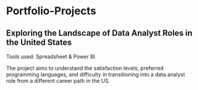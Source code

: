 # Portfolio-Projects

## Exploring the Landscape of Data Analyst Roles in the United States

Tools used: Spreadsheet & Power BI

The project aims to understand the satisfaction levels, preferred programming languages, and difficulty in transitioning into a data analyst role from a different career path in the US.
